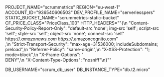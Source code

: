 PROJECT_NAME="scrummetrics"
REGION="eu-west-1"
ACCOUNT_ID="936540606503"
DEV_PROFILE_NAME="serverlesspers"
STATIC_BUCKET_NAME="scrummetrics-static-bucket"
CF_PRICE_CLASS="PriceClass_100"
HTTP_HEADERS=""{\n  \"Content-Security-Policy-Report-Only\": \"default-src 'none'; img-src 'self'; script-src 'self'; style-src 'self'; object-src 'none'; connect-src 'self' https://*.amazonaws.com https://*.amazoncognito.com\"\
      ,\n  \"Strict-Transport-Security\": \"max-age=31536000; includeSubdomains; preload\",\n  \"Referrer-Policy\": \"same-origin\",\n  \"X-XSS-Protection\": \"1; mode=block\",\n  \"X-Frame-Options\": \"\
      DENY\",\n  \"X-Content-Type-Options\": \"nosniff\"\n}""

DB_USERNAME="scrum_db_user"
DB_INSTANCE_TYPE="db.t2.micro"